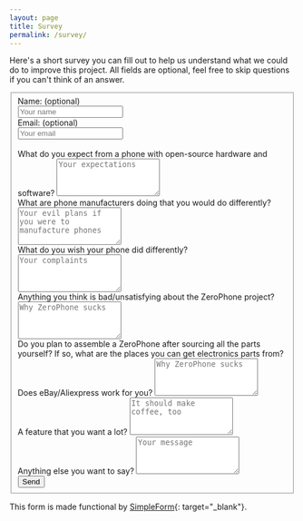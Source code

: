 ```yaml
---
layout: page
title: Survey
permalink: /survey/
---
```


Here's a short survey you can fill out to help us understand what we could do to improve this project. All fields are optional, feel free to skip questions if you can't think of an answer.


<form id="contact-form" class="form-horizontal" action="https://getsimpleform.com/messages?form_api_token=6593bd835ac595aa3f0a58bbdff4773a" method="POST" enctype="multipart/form-data">
       <fieldset>
            <div class="form-group">
                <label class="col-lg-2 control-label" for="name_optional">Name: (optional)</label>
                <div class="col-lg-10">
                <input type="text" placeholder="Your name" id="name_optional" class="form-control" name="name_optional" tabindex="1"/>
                </div>
            </div>
            <div class="form-group">
                <label class="col-lg-2 control-label" for="email_optional">Email: (optional)</label>
                <div class="col-lg-10">
                <input type="email_optional" placeholder="Your email" id="email" class="form-control" name="email" tabindex="2"/>
                </div>
            </div>
            <br>
            <div class="form-group">
                <label class="control-label" for="expectations">What do you expect from a phone with open-source hardware and software?</label>
                <textarea class="contact-textarea" placeholder="Your expectations" class="form-control" rows="4" id="expectations" name="expectations" tabindex="3"></textarea>
            </div>
            <div class="form-group">
                <!-- this fucking glitch -->
                <label class="control-label" for="plans">What are phone manufacturers doing that you would do differently?</label>
                <textarea class="contact-textarea" placeholder="Your evil plans if you were to manufacture phones" class="form-control" rows="4" id="plans" name="plans" tabindex="4"></textarea>
            </div>
            <div class="form-group">
                <label class="control-label" for="wishes">What do you wish your phone did differently?</label>
                <textarea class="contact-textarea" placeholder="Your complaints" class="form-control" rows="4" id="wishes" name="wishes" tabindex="5"></textarea>
            </div>
            <div class="form-group">
                <label class="control-label" for="badthings">Anything you think is bad/unsatisfying about the ZeroPhone project?</label>
                <textarea class="contact-textarea" placeholder="Why ZeroPhone sucks" class="form-control" rows="4" id="badthings" name="badthings" tabindex="6"></textarea>
            </div>
            <div class="form-group">
                <label class="control-label" for="sourcing">Do you plan to assemble a ZeroPhone after sourcing all the parts yourself? If so, what are the places you can get electronics parts from? Does eBay/Aliexpress work for you?</label>
                <textarea class="contact-textarea" placeholder="Why ZeroPhone sucks" class="form-control" rows="4" id="sourcing" name="sourcing" tabindex="7"></textarea>
            </div>
            <div class="form-group">
                <label class="control-label" for="feature">A feature that you want a lot?</label>
                <textarea class="contact-textarea" placeholder="It should make coffee, too" class="form-control" rows="4" id="feature" name="feature" tabindex="8"></textarea>
            </div>
            <div class="form-group">
                <label class="control-label" for="anything_else">Anything else you want to say?</label>
                <textarea class="contact-textarea" placeholder="Your message" class="form-control" rows="4" id="anything_else" name="anything_else" tabindex="9"></textarea>
            </div>            
           <div class="form-group"> 
           <div class="col-lg-10 col-lg-offset-2">  
         <input type="submit" class="btn btn-primary" value="Send" id="submit"/>
         </div>
         </div>
        <input type="hidden" value="Send message" />
    </fieldset>  
</form>


This form is made functional by [SimpleForm](https://getsimpleform.com){: target="_blank"}.
